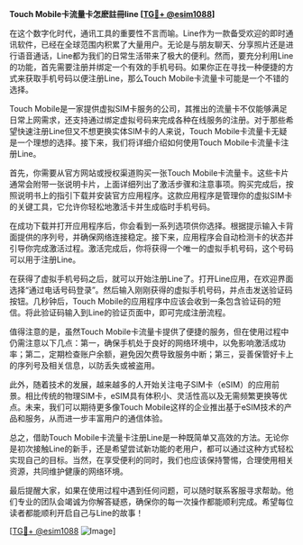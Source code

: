 **Touch Mobile卡流量卡怎麽註冊line [[TG💪+ @esim1088](https://t.me/s/esim1088)]**

在这个数字化时代，通讯工具的重要性不言而喻。Line作为一款备受欢迎的即时通讯软件，已经在全球范围内积累了大量用户。无论是与朋友聊天、分享照片还是进行语音通话，Line都为我们的日常生活带来了极大的便利。然而，要充分利用Line的功能，首先需要注册并绑定一个有效的手机号码。如果你正在寻找一种便捷的方式来获取手机号码以便注册Line，那么Touch Mobile卡流量卡可能是一个不错的选择。

Touch Mobile是一家提供虚拟SIM卡服务的公司，其推出的流量卡不仅能够满足日常上网需求，还支持通过绑定虚拟号码来完成各种在线服务的注册。对于那些希望快速注册Line但又不想更换实体SIM卡的人来说，Touch Mobile卡流量卡无疑是一个理想的选择。接下来，我们将详细介绍如何使用Touch Mobile卡流量卡注册Line。

首先，你需要从官方网站或授权渠道购买一张Touch Mobile卡流量卡。这些卡片通常会附带一张说明卡片，上面详细列出了激活步骤和注意事项。购买完成后，按照说明书上的指引下载并安装官方应用程序。这款应用程序是管理你的虚拟SIM卡的关键工具，它允许你轻松地激活卡并生成临时手机号码。

在成功下载并打开应用程序后，你会看到一系列选项供你选择。根据提示输入卡背面提供的序列号，并确保网络连接稳定。接下来，应用程序会自动检测卡的状态并引导你完成激活过程。激活完成后，你将获得一个唯一的虚拟手机号码，这个号码可以用于注册Line。

在获得了虚拟手机号码之后，就可以开始注册Line了。打开Line应用，在欢迎界面选择“通过电话号码登录”。然后输入刚刚获得的虚拟手机号码，并点击发送验证码按钮。几秒钟后，Touch Mobile的应用程序中应该会收到一条包含验证码的短信。将此验证码输入到Line的验证页面中，即可完成注册流程。

值得注意的是，虽然Touch Mobile卡流量卡提供了便捷的服务，但在使用过程中仍需注意以下几点：第一，确保手机处于良好的网络环境中，以免影响激活成功率；第二，定期检查账户余额，避免因欠费导致服务中断；第三，妥善保管好卡上的序列号及相关信息，以防丢失或被盗用。

此外，随着技术的发展，越来越多的人开始关注电子SIM卡（eSIM）的应用前景。相比传统的物理SIM卡，eSIM具有体积小、灵活性高以及无需频繁更换等优点。未来，我们可以期待更多像Touch Mobile这样的企业推出基于eSIM技术的产品和服务，从而进一步丰富用户的通信体验。

总之，借助Touch Mobile卡流量卡注册Line是一种既简单又高效的方法。无论你是初次接触Line的新手，还是希望尝试新功能的老用户，都可以通过这种方式轻松实现自己的目标。当然，在享受便利的同时，我们也应该保持警惕，合理使用相关资源，共同维护健康的网络环境。

最后提醒大家，如果在使用过程中遇到任何问题，可以随时联系客服寻求帮助。他们专业的团队会竭诚为你解答疑惑，确保你的每一次操作都能顺利完成。希望每位读者都能顺利开启自己与Line的故事！

[[TG💪+ @esim1088](https://t.me/s/esim1088) ![Image](https://i.postimg.cc/4NQfJmqS/Snipaste-2025-05-13-00-14-12.png)]